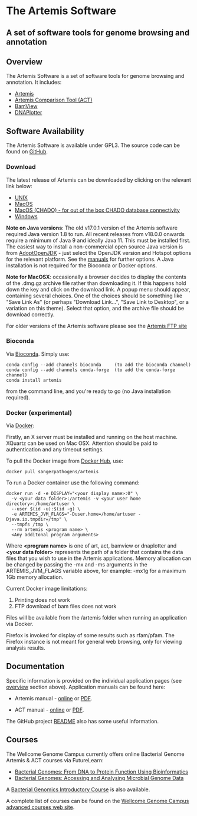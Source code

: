 # The Artemis Software
## A set of software tools for genome browsing and annotation

## Overview
The Artemis Software is a set of software tools for genome browsing and annotation. It includes:

* [Artemis](Artemis/)
* [Artemis Comparison Tool (ACT)](ACT/)
* [BamView](BamView/)
* [DNAPlotter](DNAPlotter)

## Software Availability
The Artemis Software is available under GPL3. The source code can be found on [GitHub](https://github.com/sanger-pathogens/Artemis).

### Download

The latest release of Artemis can be downloaded by clicking on the relevant link below:

* [UNIX](https://github.com/sanger-pathogens/Artemis/releases/download/v18.0.2/artemis-unix-release-18.0.2.tar.gz)
* [MacOS](https://github.com/sanger-pathogens/Artemis/releases/download/v18.0.2/artemis-macosx-release-18.0.2.dmg.gz)
* [MacOS (CHADO) - for out of the box CHADO database connectivity](https://github.com/sanger-pathogens/Artemis/releases/download/v18.0.2/artemis-macosx-chado-release-18.0.2.dmg.gz)
* [Windows](https://github.com/sanger-pathogens/Artemis/releases/download/v18.0.2/artemis-windows-release-18.0.2.zip)

__Note on Java versions__: The old v17.0.1 version of the Artemis software required Java version 1.8 to run. All recent releases from v18.0.0 onwards require a minimum of Java 9 and ideally Java 11. This must be installed first. The easiest way to install a non-commercial open source Java version is from [AdoptOpenJDK](https://adoptopenjdk.net/releases.html) - just select the OpenJDK version and Hotspot options for the relevant platform. See the [manuals](#documentation) for further options. A Java installation is not required for the Bioconda or Docker options.

__Note for MacOSX__: occasionally a browser decides to display the contents of the .dmg.gz archive file rather than downloading it. If this happens hold down the <control> key and click on the download link. A popup menu should appear, containing several choices. One of the choices should be something like "Save Link As" (or perhaps "Download Link...", "Save Link to Desktop", or a variation on this theme). Select that option, and the archive file should be download correctly.

For older versions of the Artemis software please see the [Artemis FTP site](ftp://ftp.sanger.ac.uk/pub/resources/software/artemis/)

### Bioconda

Via [Bioconda](https://bioconda.github.io). Simply use:
```
conda config --add channels bioconda     (to add the bioconda channel)
conda config --add channels conda-forge  (to add the conda-forge channel)
conda install artemis
```
from the command line, and you're ready to go (no Java installation required).

### Docker (experimental)

Via [Docker](https://hub.docker.com/r/sangerpathogens/artemis):

Firstly, an X server must be installed and running on the host machine. XQuartz can be used on Mac OSX. Attention should be paid to authentication and any timeout settings.

To pull the Docker image from [Docker Hub](https://hub.docker.com/r/sangerpathogens/artemis), use:
```
docker pull sangerpathogens/artemis
```
To run a Docker container use the following command:
```
docker run -d -e DISPLAY="<your display name>:0" \
  -v <your data folder>:/artemis -v <your user home directory>:/home/artuser \
  --user $(id -u):$(id -g) \
  -e ARTEMIS_JVM_FLAGS="-Duser.home=/home/artuser -Djava.io.tmpdir=/tmp" \
  --tmpfs /tmp \
  --rm artemis <program name> \
  <Any additonal program arguments>
```
Where **\<program name\>** is one of art, act, bamview or dnaplotter and **\<your data folder\>** represents the path of a folder that contains the data files that you wish to use in the Artemis applications. Memory allocation can be changed by passing the -mx and -ms arguments in the ARTEMIS_JVM_FLAGS variable above, for example: -mx1g for a maximum 1Gb memory allocation.

Current Docker image limitations:
1. Printing does not work
2. FTP download of bam files does not work

Files will be available from the /artemis folder when running an application via Docker.

Firefox is invoked for display of some results such as rfam/pfam. The Firefox instance
is not meant for general web browsing, only for viewing analysis results.

## Documentation

Specific information is provided on the individual application pages (see [overview](#overview) section above). Application manuals can be found here:

* Artemis manual - [online](https://sanger-pathogens.github.io/Artemis/Artemis/artemis-manual.html) or [PDF](https://sanger-pathogens.github.io/Artemis/Artemis/artemis-manual.pdf).

* ACT manual - [online](https://sanger-pathogens.github.io/Artemis/ACT/act-manual.html) or [PDF](https://sanger-pathogens.github.io/Artemis/ACT/act-manual.pdf).

The GitHub project [README](https://github.com/sanger-pathogens/Artemis/blob/master/README.md) also has some useful information.

## Courses

The Wellcome Genome Campus currently offers online Bacterial Genome Artemis & ACT courses via FutureLearn:

* [Bacterial Genomes: From DNA to Protein Function Using Bioinformatics](https://www.futurelearn.com/courses/bacterial-genomes-bioinformatics)
* [Bacterial Genomes: Accessing and Analysing Microbial Genome Data](https://www.futurelearn.com/courses/bacterial-genomes-access-and-analysis)

A [Bacterial Genomics Introductory Course](https://www.futurelearn.com/courses/introduction-to-bacterial-genomics) is also available.

A complete list of courses can be found on the [Wellcome Genome Campus advanced courses web site](https://coursesandconferences.wellcomegenomecampus.org/event-type/courses/).
